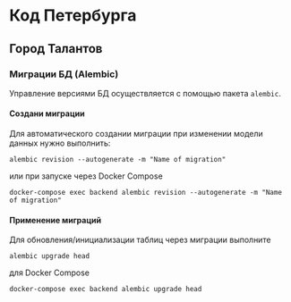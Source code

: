 # Код Петербурга


## Город Талантов




### Миграции БД (Alembic)

Управление версиями БД осуществляется с помощью пакета `alembic`.

#### Создани миграции 

Для автоматического создании миграции при изменении модели данных нужно выполнить:

```shell
alembic revision --autogenerate -m "Name of migration"
```
или при запуске через Docker Compose

```shell
docker-compose exec backend alembic revision --autogenerate -m "Name of migration"
```

#### Применение миграций

Для обновления/инициализации таблиц через миграции выполните

```shell
alembic upgrade head
```
для Docker Compose

```
docker-compose exec backend alembic upgrade head
```

